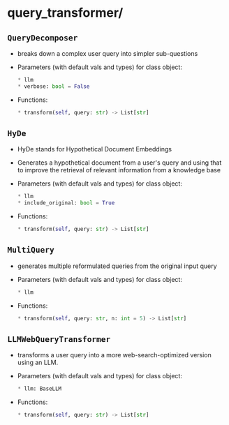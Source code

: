 # query_transformer/

## `QueryDecomposer`

- breaks down a complex user query into simpler sub-questions

- Parameters (with default vals and types) for class object:

  ```python
  * llm
  * verbose: bool = False
  ```

- Functions:
  ```py
  * transform(self, query: str) -> List[str]
  ```

## `HyDe`

- HyDe stands for Hypothetical Document Embeddings

- Generates a hypothetical document from a user's query and using that to improve the retrieval of relevant information from a knowledge base

- Parameters (with default vals and types) for class object:

  ```python
  * llm
  * include_original: bool = True
  ```

- Functions:
  ```py
  * transform(self, query: str) -> List[str]
  ```

## `MultiQuery`

- generates multiple reformulated queries from the original input query

- Parameters (with default vals and types) for class object:

  ```python
  * llm
  ```

- Functions:
  ```py
  * transform(self, query: str, n: int = 5) -> List[str]
  ```

## `LLMWebQueryTransformer`

- transforms a user query into a more web-search-optimized version using an LLM.

- Parameters (with default vals and types) for class object:

  ```python
  * llm: BaseLLM
  ```

- Functions:
  ```py
  * transform(self, query: str) -> List[str]
  ```
